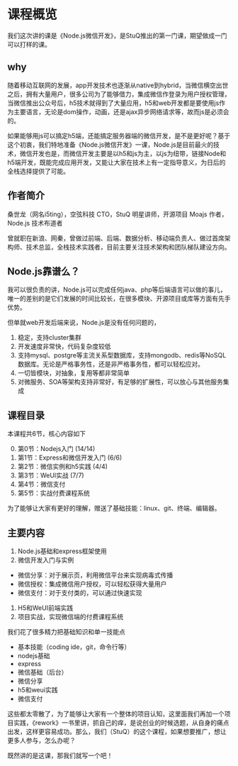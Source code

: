 # 课程概览

我们这次讲的课是《Node.js微信开发》，是StuQ推出的第一门课，期望做成一门可以打样的课。

## why

随着移动互联网的发展，app开发技术也逐渐从native到hybrid，当微信横空出世之后，拥有大量用户，很多公司为了能够借力，集成微信作登录为用户授权管理，当微信推出公众号后，h5技术就得到了大量应用，h5和web开发都是要使用js作为主要语言，无论是dom操作，动画，还是ajax异步网络请求等，故而js是必须会的。

如果能够用js可以搞定h5端，还能搞定服务器端的微信开发，是不是更好呢？基于这个初衷，我们特地准备《Node.js微信开发》一课，Node.js是目前最火的技术，微信开发也是，而微信开发主要是以h5和js为主，以js为纽带，链接Node和h5端开发，既能完成应用开发，又能让大家在技术上有一定指导意义，为日后的全栈选择提供了可能。

## 作者简介

桑世龙（网名i5ting），空弦科技 CTO，StuQ 明星讲师，开源项目 Moajs 作者，Node.js 技术布道者

曾就职在新浪、网秦，曾做过前端、后端、数据分析、移动端负责人、做过首席架构师、技术总监，全栈技术实践者，目前主要关注技术架构和团队梯队建设方向。

## Node.js靠谱么？

我可以很负责的讲，Node.js可以完成任何java、php等后端语言可以做的事儿，唯一的差别的是它们发展的时间比较长，在很多模块、开源项目或库等方面有先手优势。

但单就web开发后端来说，Node.js是没有任何问题的，

1. 稳定，支持cluster集群
1. 开发速度非常快，代码复杂度较低
1. 支持mysql、postgre等主流关系型数据库，支持mongodb、redis等NoSQL数据库。无论是严格事务性，还是非严格事务性，都可以轻松应对。
1. 一切皆模块，对抽象，复用等都非常简单
1. 对微服务、SOA等架构支持非常好，有足够的扩展性，可以放心与其他服务集成

## 课程目录

本课程共6节，核心内容如下

0. 第0节：Nodejs入门 (14/14)
1. 第1节：Express和微信开发入门 (6/6)
2. 第2节：微信实例和h5实践 (4/4)
3. 第3节：WeUI实战 (7/7)
4. 第4节：微信支付
5. 第5节：实战付费课程系统

为了能够让大家有更好的理解，赠送了基础技能：linux、git、终端、编辑器。

## 主要内容

1. Node.js基础和express框架使用
1. 微信开发入门与实例
  - 微信分享：对于展示页，利用微信平台来实现病毒式传播
  - 微信授权：集成微信用户授权，可以轻松获得大量用户
  - 微信支付：对于支付类的，可以通过快速实现
1. H5和WeUI前端实践
1. 项目实战，实现微信端的付费课程系统

我们花了很多精力把基础知识和单一技能点

- 基本技能（coding ide，git，命令行等）
- nodejs基础
- express
- 微信基础（后台）
- 微信分享
- h5和weui实践
- 微信支付

这些都太零散了，为了能够让大家有一个整体的项目认知，这里面我们再加一个项目实践，《rework》一书里讲，抓自己的痒，是说创业的时候选题，从自身的痛点出发，这样更容易成功。那么，我们（StuQ）的这个课程，如果想要推广，想让更多人参与，怎么办呢？

既然讲的是这课，那我们就写一个吧！
